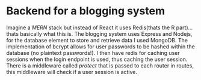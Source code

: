 # Backend for a blogging system

Imagine a *MERN* stack but instead of React it uses Redis(thats the R part)... thats basically what this is. 
The blogging system uses Express and Nodejs, for the database element to store and retrieve data I used MongoDB. The implementation 
of bcrypt allows for user passwords to be hashed within the database (no plaintext passwords!). I then have redis for caching user sessions 
when the login endpoint is used, thus caching the user session. There is a middleware called *protect* that is passed to each router in routes,
this middleware will check if a user session is active. 
